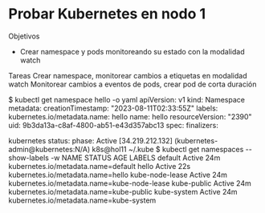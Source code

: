 # Probar Kubernetes en nodo 1

Objetivos
- Crear namespace y pods monitoreando su estado con la modalidad watch

Tareas
Crear namespace, monitorear cambios a etiquetas en modalidad watch
Monitorear cambios a eventos de pods, crear pod de corta duración

$ kubectl get namespace hello -o yaml apiVersion: v1 kind: Namespace metadata: creationTimestamp: "2023-08-11T02:33:55Z" labels: kubernetes.io/metadata.name: hello name: hello resourceVersion: "2390" uid: 9b3da13a-c8af-4800-ab51-e43d357abc13 spec: finalizers:

kubernetes status: phase: Active [34.219.212.132] (kubernetes-admin@kubernetes:N/A) k8s@hol11 ~/.kube $ kubectl get namespaces --show-labels -w NAME STATUS AGE LABELS default Active 24m kubernetes.io/metadata.name=default hello Active 22s kubernetes.io/metadata.name=hello kube-node-lease Active 24m kubernetes.io/metadata.name=kube-node-lease kube-public Active 24m kubernetes.io/metadata.name=kube-public kube-system Active 24m kubernetes.io/metadata.name=kube-system
